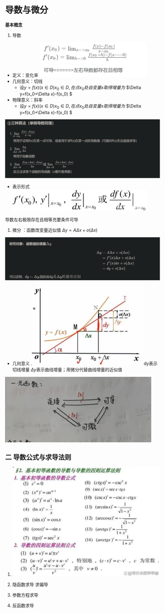 # 导数与微分
**基本概念**
1. 导数
  - 定义：变化率
  ![alt text](image-7.png)
  - 几何意义：切线
    - 设$y=f(x)(x\in D) x_0\in D,在点x_0处自变量x取得增量为$
      $\Delta y=f(x_0+\Delta x)-f(x_0) $
      <br>
  - 物理意义：斜率
    - 设$y=f(x)(x\in D) x_0\in D,在点x_0处自变量x取得增量为$
      $\Delta y=f(x_0+\Delta x)-f(x_0) $
      <br>

![alt text](image-1.png)

- 表示形式
![alt text](image.png)

导数左右极限存在且相等充要条件可导 

1. 微分 ：函数改变量近似值
$\Delta y=A\Delta x+o(\Delta x)$

![alt text](image-2.png)

- 几何意义
![alt text](image-3.png)
dy表示切线增量
$\Delta y$表示曲线增量；用微分代替曲线增量的近似值



![alt text](image-5.png)

## 二 导数公式与求导法则
1. ![alt text](image-6.png)

2. 隐函数求导
求偏导

3. 参数方程求导

4. 反函数求导


